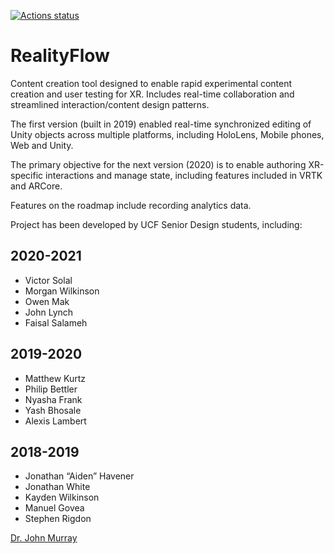 [![Actions status](https://github.com/lucidbard/realityflow_f19/workflows/Actions%20%F0%9F%98%8E/badge.svg)](https://github.com/lucidbard/realityflow_f19/actions?query=branch%3Amaster+workflow%3A%22Actions+%F0%9F%98%8E%22)

# RealityFlow
Content creation tool designed to enable rapid experimental content creation and user
testing for XR. Includes real-time collaboration and streamlined interaction/content
design patterns.

The first version (built in 2019) enabled real-time synchronized editing of Unity
objects across multiple platforms, including HoloLens, Mobile phones, Web and Unity.

The primary objective for the next version (2020) is to enable authoring XR-specific
interactions and manage state, including features included in VRTK and ARCore.

Features on the roadmap include recording analytics data.

Project has been developed by UCF Senior Design students, including:


## 2020-2021
 - Victor Solal
 - Morgan Wilkinson
 - Owen Mak
 - John Lynch
 - Faisal Salameh

## 2019-2020
 - Matthew Kurtz
 - Philip Bettler
 - Nyasha Frank
 - Yash Bhosale
 - Alexis Lambert

## 2018-2019
 - Jonathan “Aiden” Havener
 - Jonathan White
 - Kayden Wilkinson
 - Manuel Govea
 - Stephen Rigdon

[Dr. John Murray](http://www.lucidbard.com)
